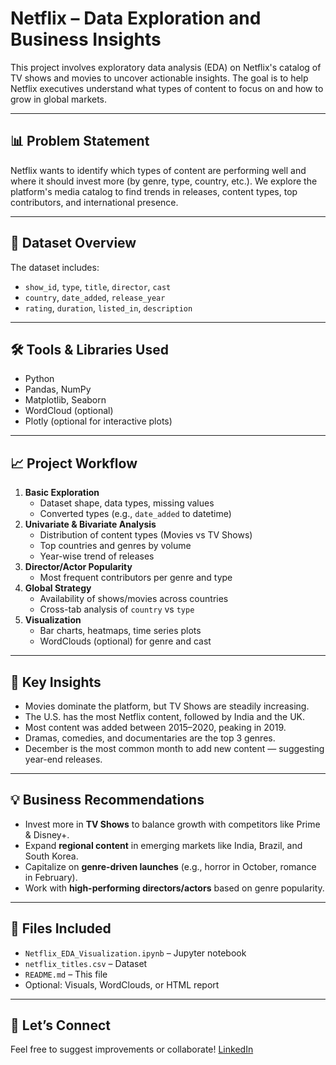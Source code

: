 # Netflix – Data Exploration and Business Insights

This project involves exploratory data analysis (EDA) on Netflix's catalog of TV shows and movies to uncover actionable insights. The goal is to help Netflix executives understand what types of content to focus on and how to grow in global markets.

---

## 📊 Problem Statement

Netflix wants to identify which types of content are performing well and where it should invest more (by genre, type, country, etc.). We explore the platform's media catalog to find trends in releases, content types, top contributors, and international presence.

---

## 📁 Dataset Overview

The dataset includes:
- `show_id`, `type`, `title`, `director`, `cast`
- `country`, `date_added`, `release_year`
- `rating`, `duration`, `listed_in`, `description`

---

## 🛠️ Tools & Libraries Used

- Python
- Pandas, NumPy
- Matplotlib, Seaborn
- WordCloud (optional)
- Plotly (optional for interactive plots)

---

## 📈 Project Workflow

1. **Basic Exploration**
   - Dataset shape, data types, missing values
   - Converted types (e.g., `date_added` to datetime)
2. **Univariate & Bivariate Analysis**
   - Distribution of content types (Movies vs TV Shows)
   - Top countries and genres by volume
   - Year-wise trend of releases
3. **Director/Actor Popularity**
   - Most frequent contributors per genre and type
4. **Global Strategy**
   - Availability of shows/movies across countries
   - Cross-tab analysis of `country` vs `type`
5. **Visualization**
   - Bar charts, heatmaps, time series plots
   - WordClouds (optional) for genre and cast

---

## 📌 Key Insights

- Movies dominate the platform, but TV Shows are steadily increasing.
- The U.S. has the most Netflix content, followed by India and the UK.
- Most content was added between 2015–2020, peaking in 2019.
- Dramas, comedies, and documentaries are the top 3 genres.
- December is the most common month to add new content — suggesting year-end releases.

---

## 💡 Business Recommendations

- Invest more in **TV Shows** to balance growth with competitors like Prime & Disney+.
- Expand **regional content** in emerging markets like India, Brazil, and South Korea.
- Capitalize on **genre-driven launches** (e.g., horror in October, romance in February).
- Work with **high-performing directors/actors** based on genre popularity.

---

## 📂 Files Included

- `Netflix_EDA_Visualization.ipynb` – Jupyter notebook
- `netflix_titles.csv` – Dataset
- `README.md` – This file
- Optional: Visuals, WordClouds, or HTML report

---


## 🤝 Let’s Connect

Feel free to suggest improvements or collaborate! [LinkedIn](https://www.linkedin.com/in/varshil-gandhi-08470b200/)

